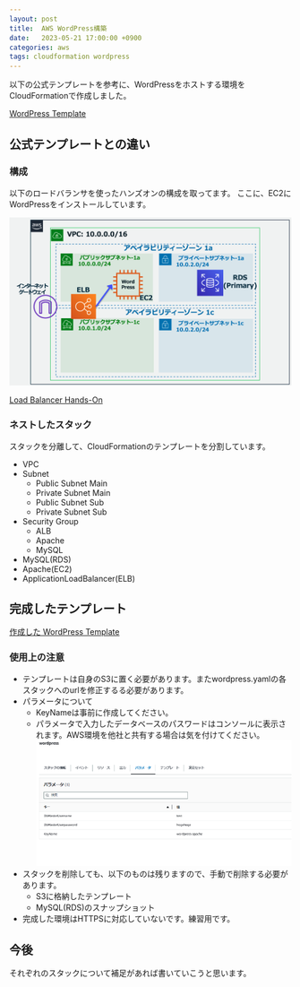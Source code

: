```yaml
---
layout: post
title:  AWS WordPress構築
date:   2023-05-21 17:00:00 +0900
categories: aws
tags: cloudformation wordpress
---
```


以下の公式テンプレートを参考に、WordPressをホストする環境をCloudFormationで作成しました。

[WordPress Template](https://cloudformation-templates-ap-northeast-1.s3.ap-northeast-1.amazonaws.com/WordPress_Single_Instance.template)

## 公式テンプレートとの違い

### 構成

以下のロードバランサを使ったハンズオンの構成を取ってます。
ここに、EC2にWordPressをインストールしています。

![wordpress composition](/assets/images/image-2023-05-21-wordpress-composition.png)

[Load Balancer Hands-On](https://catalog.us-east-1.prod.workshops.aws/workshops/47782ec0-8e8c-41e8-b873-9da91e822b36/ja-JP/hands-on/phase4)

### ネストしたスタック

スタックを分離して、CloudFormationのテンプレートを分割しています。

* VPC
* Subnet
  * Public Subnet Main
  * Private Subnet Main
  * Public Subnet Sub
  * Private Subnet Sub
* Security Group
  * ALB
  * Apache
  * MySQL
* MySQL(RDS)
* Apache(EC2)
* ApplicationLoadBalancer(ELB)

## 完成したテンプレート

[作成した WordPress Template](https://github.com/ohmusso/ohmusso.github.io/tree/main/assets/src/aws/cloud_formation/wordpress)

### 使用上の注意

* テンプレートは自身のS3に置く必要があります。またwordpress.yamlの各スタックへのurlを修正するる必要があります。
* パラメータについて
  * KeyNameは事前に作成してください。
  * パラメータで入力したデータベースのパスワードはコンソールに表示されます。AWS環境を他社と共有する場合は気を付けてください。
    ![wordpress composition](/assets/images/image-2023-05-21-wordpress-parameter.png)
* スタックを削除しても、以下のものは残りますので、手動で削除する必要があります。
  * S3に格納したテンプレート
  * MySQL(RDS)のスナップショット
* 完成した環境はHTTPSに対応していないです。練習用です。

## 今後

それぞれのスタックについて補足があれば書いていこうと思います。

